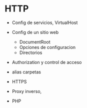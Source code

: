 # HTTP
- Config de servicios, VirtualHost
- Config de un sitio web
  - DocumentRoot
  - Opciones de configuracion
  - Directorios
- Authorization y control de acceso

- alias carpetas

- HTTPS

- Proxy inverso,

- PHP

